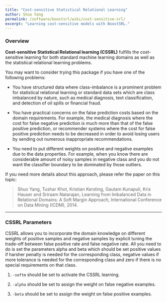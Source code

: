 ```yaml
---
title: "Cost-sensitive Statistical Relational Learning"
author: Shuo Yang
permalink: /software/boostsrl/wiki/cost-sensitive-srl/
excerpt: "Learning cost-sensitive models with BoostSRL."
---
```


### Overview

**Cost-sensitive Statistical Relational learning (CSSRL)** fulfills the cost-sensitive learning for both standard machine learning domains as well as the statistical relational learning problems.
 
You may want to consider trying this package if you have one of the following problems:

  * You have structured data where class-imbalance is a prominent problem for statistical relational learning or standard data sets which are class imbalanced by nature, such as medical diagnosis, text classification, and detection of oil spills or financial fraud.

  * You have practical concerns on the false prediction costs based on the domain requirements. For example, the medical diagnosis where the cost for false negative prediction is much more than that of the false positive prediction, or recommender systems where the cost for false positive prediction needs to be decreased in order to avoid losing users by sending out numerous inappropriate recommendations.

  * You need to put different weights on positive and negative examples due to the data properties. For example, when you know there are considerable amount of noisy samples in negative class and you do not want the classifier boundary to be dominated by those outliers.

If you need more details about this approach, please refer the paper on this topic:

> Shuo Yang, Tushar Khot, Kristian Kersting, Gautam Kunapuli, Kris Hauser and Sriraam Natarajan, Learning from Imbalanced Data in Relational Domains: A Soft Margin Approach, International Conference on Data Mining (ICDM), 2014. 

---

### CSSRL Parameters

CSSRL allows you to incorporate the domain knowledge on different weights of positive samples and negative samples by explicit tuning the trade-off between false positive rate and false negative rate. All you need to do is set the parameters alpha and beta which should be set positive values if harsher penalty is needed for the corresponding class, negative values if more tolerance is needed for the corresponding class and zero if there is no special requirements on that class.  

1. `-softm` should be set to activate the CSSRL learning.

2. `-alpha` should be set to assign the weight on false negative examples.

3. `-beta` should be set to assign the weight on false positive examples.
